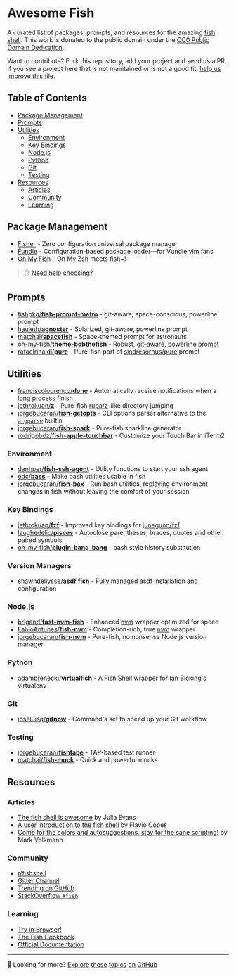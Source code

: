 # Awesome Fish

A curated list of packages, prompts, and resources for the amazing <a href="https://fishshell.com" title="friendly interactive shell">fish shell</a>. This work is donated to the public domain under the [CC0 Public Domain Dedication](https://creativecommons.org/publicdomain/zero/1.0/).

Want to contribute? Fork this repository, add your project and send us a PR. If you see a project here that is not maintained or is not a good fit, [help us improve this file](https://github.com/jorgebucaran/awesome-fish/fork).

## Table of Contents

- [Package Management](#package-management)
- [Prompts](#prompts)
- [Utilities](#utilities)
  - [Environment](#environment)
  - [Key Bindings](#key-bindings)
  - [Node.js](#nodejs)
  - [Python](#python)
  - [Git](#git)
  - [Testing](#testing)
- [Resources](#resources)
  - [Articles](#articles)
  - [Community](#community)
  - [Learning](#learning)

## Package Management

- [Fisher](https://github.com/jorgebucaran/fisher) - Zero configuration universal package manager
- [Fundle](https://github.com/danhper/fundle) - Configuration-based package loader—for Vundle.vim fans
- [Oh My Fish](https://github.com/oh-my-fish/oh-my-fish) - Oh My Zsh meets fish~!

> ✋ [Need help choosing?](https://github.com/jorgebucaran/fisher/issues/481)

## Prompts

- [fishpkg/**fish-prompt-metro**](https://github.com/fishpkg/fish-prompt-metro) - git-aware, space-conscious, powerline prompt
- [hauleth/**agnoster**](https://github.com/hauleth/agnoster) - Solarized, git-aware, powerline prompt
- [matchai/**spacefish**](https://github.com/matchai/spacefish) - Space-themed prompt for astronauts
- [oh-my-fish/**theme-bobthefish**](https://github.com/oh-my-fish/theme-bobthefish) - Robust, git-aware, powerline prompt
- [rafaelrinaldi/**pure**](https://github.com/rafaelrinaldi/pure) - Pure-fish port of [sindresorhus/pure](https://github.com/sindresorhus/pure) prompt

## Utilities

- [franciscolourenco/**done**](https://github.com/franciscolourenco/done) - Automatically receive notifications when a long process finish
- [jethrokuan/**z**](https://github.com/jethrokuan/z) - Pure-fish [rupa/z](https://github.com/rupa/z)-like directory jumping
- [jorgebucaran/**fish-getopts**](https://github.com/jorgebucaran/fish-getopts) - CLI options parser alternative to the [`argparse`](https://fishshell.com/docs/current/commands.html#argparse) builtin
- [jorgebucaran/**fish-spark**](https://github.com/jorgebucaran/fish-spark) - Pure-fish sparkline generator
- [rodrigobdz/**fish-apple-touchbar**](https://github.com/rodrigobdz/fish-apple-touchbar) - Customize your Touch Bar in iTerm2

### Environment

- [danhper/**fish-ssh-agent**](https://github.com/danhper/fish-ssh-agent) - Utility functions to start your ssh agent
- [edc/**bass**](https://github.com/edc/bass) - Make bash utilities usable in fish
- [jorgebucaran/**fish-bax**](https://github.com/jorgebucaran/fish-bax) - Run bash utilities, replaying environment changes in fish without leaving the comfort of your session

### Key Bindings

- [jethrokuan/**fzf**](https://github.com/jethrokuan/fzf) - Improved key bindings for [junegunn/fzf](https://github.com/junegunn/fzf)
- [laughedelic/**pisces**](https://github.com/laughedelic/pisces) - Autoclose parentheses, braces, quotes and other paired symbols
- [oh-my-fish/**plugin-bang-bang**](https://github.com/oh-my-fish/plugin-bang-bang) - bash style history substitution

### Version Managers

- [shawndellysse/**asdf.fish**](https://github.com/shawndellysse/asdf.fish) - Fully managed [asdf](https://asdf-vm.com) installation and configuration

### Node.js

- [brigand/**fast-nvm-fish**](https://github.com/brigand/fast-nvm-fish) - Enhanced [nvm](https://github.com/creationix/nvm) wrapper optimized for speed
- [FabioAntunes/**fish-nvm**](https://github.com/FabioAntunes/fish-nvm) - Completion-rich, true [nvm](https://github.com/creationix/nvm) wrapper
- [jorgebucaran/**fish-nvm**](https://github.com/jorgebucaran/fish-nvm) - Pure-fish, no nonsense Node.js version manager

### Python

- [adambrenecki/**virtualfish**](https://github.com/adambrenecki/virtualfish) - A Fish Shell wrapper for Ian Bicking's virtualenv

### Git

- [joseluisq/**gitnow**](https://github.com/joseluisq/gitnow) - Command's set to speed up your Git workflow

### Testing

- [jorgebucaran/**fishtape**](https://github.com/jorgebucaran/fishtape) - TAP-based test runner 
- [matchai/**fish-mock**](https://github.com/matchai/fish-mock) - Quick and powerful mocks

## Resources

### Articles

- [The fish shell is awesome](https://jvns.ca/blog/2017/04/23/the-fish-shell-is-awesome/) by Julia Evans
- [A user introduction to the fish shell](https://flaviocopes.com/fish-shell) by Flavio Copes
- [Come for the colors and autosuggestions, stay for the sane scripting!](https://mvolkmann.github.io/fish-article) by Mark Volkmann

### Community

- [r/fishshell](https://www.reddit.com/r/fishshell)
- [Gitter Channel](https://gitter.im/fish-shell/fish-shell)
- [Trending on GitHub](https://github.com/trending/shell)
- [StackOverflow `#fish`](https://stackoverflow.com/questions/tagged/fish)

### Learning

- [Try in Browser!](https://rootnroll.com/d/fish-shell)
- [The Fish Cookbook](https://github.com/jorgebucaran/fish-cookbook)
- [Official Documentation](https://fishshell.com/docs/current/index.html)

---

👋 Looking for more? [Explore](https://github.com/topics/fish-shell) [these](https://github.com/topics/fish-packages) [topics](https://github.com/topics/fisher) [on](https://github.com/topics/oh-my-fish) [GitHub](https://github.com/topics/fish-prompt)
